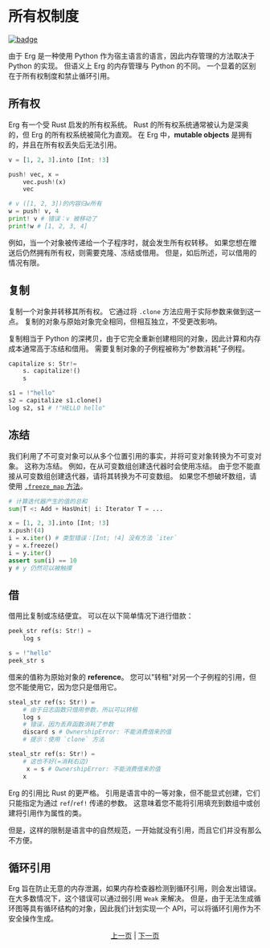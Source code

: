 # 所有权制度

[![badge](https://img.shields.io/endpoint.svg?url=https%3A%2F%2Fgezf7g7pd5.execute-api.ap-northeast-1.amazonaws.com%2Fdefault%2Fsource_up_to_date%3Fowner%3Derg-lang%26repos%3Derg%26ref%3Dmain%26path%3Ddoc/EN/syntax/18_ownership.md%26commit_hash%3D06f8edc9e2c0cee34f6396fd7c64ec834ffb5352)](https://gezf7g7pd5.execute-api.ap-northeast-1.amazonaws.com/default/source_up_to_date?owner=erg-lang&repos=erg&ref=main&path=doc/EN/syntax/18_ownership.md&commit_hash=06f8edc9e2c0cee34f6396fd7c64ec834ffb5352)

由于 Erg 是一种使用 Python 作为宿主语言的语言，因此内存管理的方法取决于 Python 的实现。
但语义上 Erg 的内存管理与 Python 的不同。 一个显着的区别在于所有权制度和禁止循环引用。

## 所有权

Erg 有一个受 Rust 启发的所有权系统。
Rust 的所有权系统通常被认为是深奥的，但 Erg 的所有权系统被简化为直观。
在 Erg 中，__mutable objects__ 是拥有的，并且在所有权丢失后无法引用。

```python
v = [1, 2, 3].into [Int; !3]

push! vec, x =
    vec.push!(x)
    vec

# v ([1, 2, 3])的内容归w所有
w = push! v, 4
print! v # 错误：v 被移动了
print!w # [1, 2, 3, 4]
```

例如，当一个对象被传递给一个子程序时，就会发生所有权转移。
如果您想在赠送后仍然拥有所有权，则需要克隆、冻结或借用。
但是，如后所述，可以借用的情况有限。

## 复制

复制一个对象并转移其所有权。 它通过将 `.clone` 方法应用于实际参数来做到这一点。
复制的对象与原始对象完全相同，但相互独立，不受更改影响。

复制相当于 Python 的深拷贝，由于它完全重新创建相同的对象，因此计算和内存成本通常高于冻结和借用。
需要复制对象的子例程被称为"参数消耗"子例程。

```python
capitalize s: Str!=
    s. capitalize!()
    s

s1 = !"hello"
s2 = capitalize s1.clone()
log s2, s1 # !"HELLO hello"
```

## 冻结

我们利用了不可变对象可以从多个位置引用的事实，并将可变对象转换为不可变对象。
这称为冻结。 例如，在从可变数组创建迭代器时会使用冻结。
由于您不能直接从可变数组创建迭代器，请将其转换为不可变数组。
如果您不想破坏数组，请使用 [`.freeze_map` 方法](./type/mut.md)。

```python
# 计算迭代器产生的值的总和
sum|T <: Add + HasUnit| i: Iterator T = ...

x = [1, 2, 3].into [Int; !3]
x.push!(4)
i = x.iter() # 类型错误：[Int; !4] 没有方法 `iter`
y = x.freeze()
i = y.iter()
assert sum(i) == 10
y # y 仍然可以被触摸
```

## 借

借用比复制或冻结便宜。
可以在以下简单情况下进行借款：

```python
peek_str ref(s: Str!) =
    log s

s = !"hello"
peek_str s
```

借来的值称为原始对象的 __reference__。
您可以"转租"对另一个子例程的引用，但您不能使用它，因为您只是借用它。

```python
steal_str ref(s: Str!) =
    # 由于日志函数只借用参数，所以可以转租
    log s
    # 错误，因为丢弃函数消耗了参数
    discard s # OwnershipError: 不能消费借来的值
    # 提示：使用 `clone` 方法
```

```python
steal_str ref(s: Str!) =
    # 这也不好(=消耗右边)
     x = s # OwnershipError: 不能消费借来的值
    x
```

Erg 的引用比 Rust 的更严格。 引用是语言中的一等对象，但不能显式创建，它们只能指定为通过 `ref`/`ref!` 传递的参数。
这意味着您不能将引用填充到数组中或创建将引用作为属性的类。

但是，这样的限制是语言中的自然规范，一开始就没有引用，而且它们并没有那么不方便。

## 循环引用

Erg 旨在防止无意的内存泄漏，如果内存检查器检测到循环引用，则会发出错误。 在大多数情况下，这个错误可以通过弱引用 `Weak` 来解决。 但是，由于无法生成循环图等具有循环结构的对象，因此我们计划实现一个 API，可以将循环引用作为不安全操作生成。

<p align='center'>
    <a href='./17_mutability.md'>上一页</a> | <a href='./19_visibility.md'>下一页</a>
</p>
